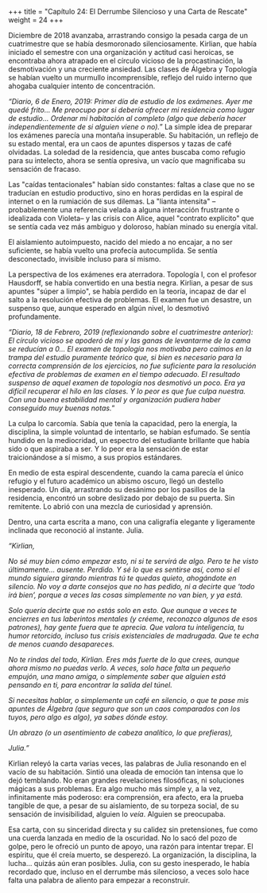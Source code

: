 +++
title = "Capítulo 24: El Derrumbe Silencioso y una Carta de Rescate"
weight = 24
+++

Diciembre de 2018 avanzaba, arrastrando consigo la pesada carga de un cuatrimestre que se había desmoronado silenciosamente. Kirlian, que había iniciado el semestre con una organización y actitud casi heroicas, se encontraba ahora atrapado en el círculo vicioso de la procastinación, la desmotivación y una creciente ansiedad. Las clases de Álgebra y Topología se habían vuelto un murmullo incomprensible, reflejo del ruido interno que ahogaba cualquier intento de concentración.

*“Diario, 6 de Enero, 2019:*
*Primer día de estudio de los exámenes. Ayer me quedé frito... Me preocupo por si debería ofrecer mi residencia como lugar de estudio... Ordenar mi habitación al completo (algo que debería hacer independientemente de si alguien viene o no).*”
La simple idea de preparar los exámenes parecía una montaña insuperable. Su habitación, un reflejo de su estado mental, era un caos de apuntes dispersos y tazas de café olvidadas. La soledad de la residencia, que antes buscaba como refugio para su intelecto, ahora se sentía opresiva, un vacío que magnificaba su sensación de fracaso.

Las "caídas tentacionales" habían sido constantes: faltas a clase que no se traducían en estudio productivo, sino en horas perdidas en la espiral de internet o en la rumiación de sus dilemas. La "lianta intensita" –probablemente una referencia velada a alguna interacción frustrante o idealizada con Violeta– y las crisis con Alice, aquel "contrato explícito" que se sentía cada vez más ambiguo y doloroso, habían minado su energía vital.

El aislamiento autoimpuesto, nacido del miedo a no encajar, a no ser suficiente, se había vuelto una profecía autocumplida. Se sentía desconectado, invisible incluso para sí mismo.

La perspectiva de los exámenes era aterradora. Topología I, con el profesor Hausdorff, se había convertido en una bestia negra. Kirlian, a pesar de sus apuntes "súper a limpio", se había perdido en la teoría, incapaz de dar el salto a la resolución efectiva de problemas. El examen fue un desastre, un suspenso que, aunque esperado en algún nivel, lo desmotivó profundamente.

*“Diario, 18 de Febrero, 2019 (reflexionando sobre el cuatrimestre anterior):*
*El círculo vicioso se apoderó de mí y las ganas de levantarme de la cama se reducían a 0... El examen de topología nos motivaba pero caímos en la trampa del estudio puramente teórico que, si bien es necesario para la correcta comprensión de los ejercicios, no fue suficiente para la resolución efectiva de problemas de examen en el tiempo adecuado. El resultado suspenso de aquel examen de topología nos desmotivó un poco. Era ya difícil recuperar el hilo en las clases. Y lo peor es que fue culpa nuestra. Con una buena estabilidad mental y organización pudiera haber conseguido muy buenas notas.*”

La culpa lo carcomía. Sabía que tenía la capacidad, pero la energía, la disciplina, la simple voluntad de intentarlo, se habían esfumado. Se sentía hundido en la mediocridad, un espectro del estudiante brillante que había sido o que aspiraba a ser. Y lo peor era la sensación de estar traicionándose a sí mismo, a sus propios estándares.

En medio de esta espiral descendente, cuando la cama parecía el único refugio y el futuro académico un abismo oscuro, llegó un destello inesperado. Un día, arrastrando su desánimo por los pasillos de la residencia, encontró un sobre deslizado por debajo de su puerta. Sin remitente. Lo abrió con una mezcla de curiosidad y aprensión.

Dentro, una carta escrita a mano, con una caligrafía elegante y ligeramente inclinada que reconoció al instante. Julia.

*“Kirlian,*

*No sé muy bien cómo empezar esto, ni si te servirá de algo. Pero te he visto últimamente… ausente. Perdido. Y sé lo que es sentirse así, como si el mundo siguiera girando mientras tú te quedas quieto, ahogándote en silencio. No voy a darte consejos que no has pedido, ni a decirte que ‘todo irá bien’, porque a veces las cosas simplemente no van bien, y ya está.*

*Solo quería decirte que no estás solo en esto. Que aunque a veces te encierres en tus laberintos mentales (y créeme, reconozco algunos de esos patrones), hay gente fuera que te aprecia. Que valora tu inteligencia, tu humor retorcido, incluso tus crisis existenciales de madrugada. Que te echa de menos cuando desapareces.*

*No te rindas del todo, Kirlian. Eres más fuerte de lo que crees, aunque ahora mismo no puedas verlo. A veces, solo hace falta un pequeño empujón, una mano amiga, o simplemente saber que alguien está pensando en ti, para encontrar la salida del túnel.*

*Si necesitas hablar, o simplemente un café en silencio, o que te pase mis apuntes de Álgebra (que seguro que son un caos comparados con los tuyos, pero algo es algo), ya sabes dónde estoy.*

*Un abrazo (o un asentimiento de cabeza analítico, lo que prefieras),*

*Julia.”*

Kirlian releyó la carta varias veces, las palabras de Julia resonando en el vacío de su habitación. Sintió una oleada de emoción tan intensa que lo dejó temblando. No eran grandes revelaciones filosóficas, ni soluciones mágicas a sus problemas. Era algo mucho más simple y, a la vez, infinitamente más poderoso: era comprensión, era afecto, era la prueba tangible de que, a pesar de su aislamiento, de su torpeza social, de su sensación de invisibilidad, alguien lo *veía*. Alguien se preocupaba.

Esa carta, con su sinceridad directa y su calidez sin pretensiones, fue como una cuerda lanzada en medio de la oscuridad. No lo sacó del pozo de golpe, pero le ofreció un punto de apoyo, una razón para intentar trepar. El espíritu, que él creía muerto, se desperezó. La organización, la disciplina, la lucha… quizás aún eran posibles. Julia, con su gesto inesperado, le había recordado que, incluso en el derrumbe más silencioso, a veces solo hace falta una palabra de aliento para empezar a reconstruir.